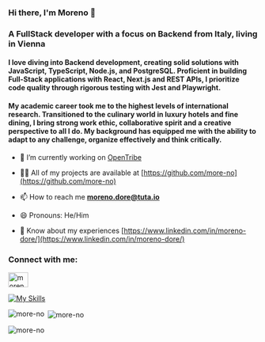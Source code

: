 ### Hi there,  I'm Moreno 👋

<h3>A FullStack developer with a focus on Backend from Italy, living in Vienna</h3>

<h4>I love diving into Backend development, creating solid solutions with JavaScript, TypeScript, Node.js, and PostgreSQL. Proficient in building Full-Stack applications with React, Next.js and REST APIs, I prioritize code quality through rigorous testing with Jest and Playwright. </h4>
<h4> My academic career took me to the highest levels of international research. Transitioned to the culinary world in luxury hotels and fine dining, I bring strong work ethic, collaborative spirit and a creative perspective to all I do. My background has equipped me with the ability to adapt to any challenge, organize effectively and think critically.</h4>

- 🔭 I’m currently working on [OpenTribe](https://opentribe.fly.dev/)

- 👨‍💻 All of my projects are available at [https://github.com/more-no](https://github.com/more-no)

- 📫 How to reach me **moreno.dore@tuta.io**
  
- 😄 Pronouns: He/Him

- 📄 Know about my experiences [https://www.linkedin.com/in/moreno-dore/](https://www.linkedin.com/in/moreno-dore/)

<h3 align="left">Connect with me:</h3>
<p align="left">
<a href="https://linkedin.com/in/moreno-dore" target="blank"><img align="center" src="https://raw.githubusercontent.com/rahuldkjain/github-profile-readme-generator/master/src/images/icons/Social/linked-in-alt.svg" alt="moreno-dore" height="30" width="40" /></a>
</p>

[![My Skills](https://skillicons.dev/icons?i=js,ts,html,css,nodejs,react,nextjs,postgres,jest,tailwind)](https://skillicons.dev)

<p><img align="left" src="https://github-readme-stats.vercel.app/api/top-langs?username=more-no&show_icons=true&locale=en&layout=compact" alt="more-no" /></p>

<p>&nbsp;<img align="center" src="https://github-readme-stats.vercel.app/api?username=more-no&show_icons=true&locale=en" alt="more-no" /></p>

<p><img align="center" src="https://github-readme-streak-stats.herokuapp.com/?user=more-no&" alt="more-no" /></p>
